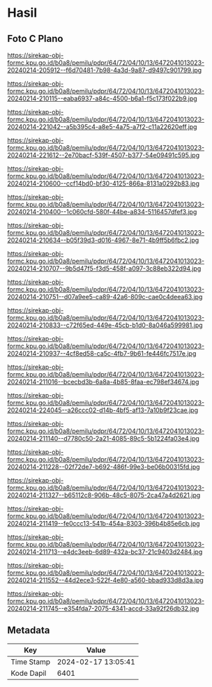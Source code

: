 # Hasil

## Foto C Plano

https://sirekap-obj-formc.kpu.go.id/b0a8/pemilu/pdpr/64/72/04/10/13/6472041013023-20240214-205912--f6d70481-7b98-4a3d-9a87-d9497c901799.jpg

https://sirekap-obj-formc.kpu.go.id/b0a8/pemilu/pdpr/64/72/04/10/13/6472041013023-20240214-210115--eaba6937-a84c-4500-b6a1-f5c173f022b9.jpg

https://sirekap-obj-formc.kpu.go.id/b0a8/pemilu/pdpr/64/72/04/10/13/6472041013023-20240214-221042--a5b395c4-a8e5-4a75-a7f2-c11a22620eff.jpg

https://sirekap-obj-formc.kpu.go.id/b0a8/pemilu/pdpr/64/72/04/10/13/6472041013023-20240214-221612--2e70bacf-539f-4507-b377-54e09491c595.jpg

https://sirekap-obj-formc.kpu.go.id/b0a8/pemilu/pdpr/64/72/04/10/13/6472041013023-20240214-210600--ccf14bd0-bf30-4125-866a-8131a0292b83.jpg

https://sirekap-obj-formc.kpu.go.id/b0a8/pemilu/pdpr/64/72/04/10/13/6472041013023-20240214-210400--1c060cfd-580f-44be-a834-5116457dfef3.jpg

https://sirekap-obj-formc.kpu.go.id/b0a8/pemilu/pdpr/64/72/04/10/13/6472041013023-20240214-210634--b05f39d3-d016-4967-8e71-4b9ff5b6fbc2.jpg

https://sirekap-obj-formc.kpu.go.id/b0a8/pemilu/pdpr/64/72/04/10/13/6472041013023-20240214-210707--9b5d47f5-f3d5-458f-a097-3c88eb322d94.jpg

https://sirekap-obj-formc.kpu.go.id/b0a8/pemilu/pdpr/64/72/04/10/13/6472041013023-20240214-210751--d07a9ee5-ca89-42a6-809c-cae0c4deea63.jpg

https://sirekap-obj-formc.kpu.go.id/b0a8/pemilu/pdpr/64/72/04/10/13/6472041013023-20240214-210833--c72f65ed-449e-45cb-b1d0-8a046a599981.jpg

https://sirekap-obj-formc.kpu.go.id/b0a8/pemilu/pdpr/64/72/04/10/13/6472041013023-20240214-210937--4cf8ed58-ca5c-4fb7-9b61-fe446fc7517e.jpg

https://sirekap-obj-formc.kpu.go.id/b0a8/pemilu/pdpr/64/72/04/10/13/6472041013023-20240214-211016--bcecbd3b-6a8a-4b85-8faa-ec798ef34674.jpg

https://sirekap-obj-formc.kpu.go.id/b0a8/pemilu/pdpr/64/72/04/10/13/6472041013023-20240214-224045--a26ccc02-d14b-4bf5-af13-7a10b9f23cae.jpg

https://sirekap-obj-formc.kpu.go.id/b0a8/pemilu/pdpr/64/72/04/10/13/6472041013023-20240214-211140--d7780c50-2a21-4085-89c5-5b1224fa03e4.jpg

https://sirekap-obj-formc.kpu.go.id/b0a8/pemilu/pdpr/64/72/04/10/13/6472041013023-20240214-211228--02f72de7-b692-486f-99e3-be06b00315fd.jpg

https://sirekap-obj-formc.kpu.go.id/b0a8/pemilu/pdpr/64/72/04/10/13/6472041013023-20240214-211327--b65112c8-906b-48c5-8075-2ca47a4d2621.jpg

https://sirekap-obj-formc.kpu.go.id/b0a8/pemilu/pdpr/64/72/04/10/13/6472041013023-20240214-211419--fe0ccc13-541b-454a-8303-396b4b85e6cb.jpg

https://sirekap-obj-formc.kpu.go.id/b0a8/pemilu/pdpr/64/72/04/10/13/6472041013023-20240214-211713--e4dc3eeb-6d89-432a-bc37-21c9403d2484.jpg

https://sirekap-obj-formc.kpu.go.id/b0a8/pemilu/pdpr/64/72/04/10/13/6472041013023-20240214-211552--44d2ece3-522f-4e80-a560-bbad933d8d3a.jpg

https://sirekap-obj-formc.kpu.go.id/b0a8/pemilu/pdpr/64/72/04/10/13/6472041013023-20240214-211745--e354fda7-2075-4341-accd-33a92f26db32.jpg


## Metadata

| Key        | Value               |
| ---------- | ------------------- |
| Time Stamp | 2024-02-17 13:05:41 |
| Kode Dapil | 6401                |



